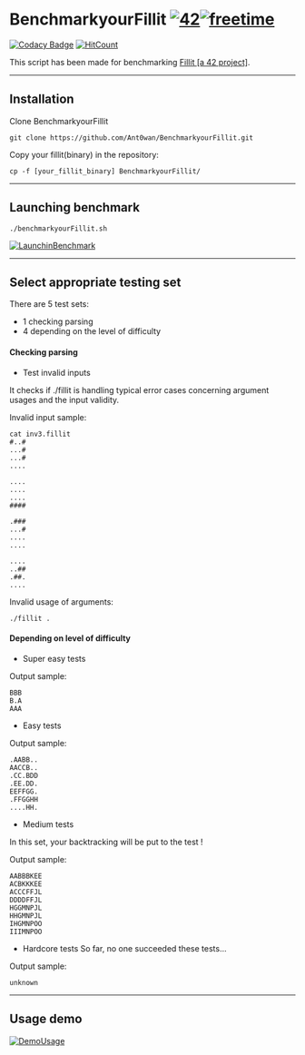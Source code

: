 # BenchmarkyourFillit [![42](https://i.imgur.com/9NXfcit.jpg)](i.imgur.com/9NXfcit.jpg)[![freetime](https://i.imgur.com/8IcDLkc.png)](i.imgur.com/8IcDLkc.png)
[![Codacy Badge](https://api.codacy.com/project/badge/Grade/2ab976e57d6c4033b8f4f96586d955fa)](https://www.codacy.com/app/Ant0wan/BenchmarkyourFillit?utm_source=github.com&amp;utm_medium=referral&amp;utm_content=Ant0wan/BenchmarkyourFillit&amp;utm_campaign=Badge_Grade) [![HitCount](http://hits.dwyl.io/Ant0wan/BenchmarkyourFillit.svg)](http://hits.dwyl.io/Ant0wan/BenchmarkyourFillit)


This script has been made for benchmarking <a href="https://github.com/Ant0wan/Fillit.git" target="_blank">Fillit [a 42 project]</a>.

---

## Installation

Clone BenchmarkyourFillit

```shell=
git clone https://github.com/Ant0wan/BenchmarkyourFillit.git
```

Copy your fillit(binary) in the repository:

```shell=
cp -f [your_fillit_binary] BenchmarkyourFillit/
```

---

## Launching benchmark

```shell=
./benchmarkyourFillit.sh
```

[![LaunchinBenchmark](https://i.imgur.com/dnhsKW9.png)](i.imgur.com/dnhsKW9.png)

---

## Select appropriate testing set

There are 5 test sets:
- 1 checking parsing
- 4 depending on the level of difficulty

#### Checking parsing

- Test invalid inputs

It checks if ./fillit is handling typical error cases concerning argument usages and the input validity.

Invalid input sample:
```
cat inv3.fillit
#..#
...#
...#
....

....
....
....
####

.###
...#
....
....

....
..##
.##.
....
```

Invalid usage of arguments:
```
./fillit .
```

#### Depending on level of difficulty

- Super easy tests

Output sample:
```
BBB
B.A
AAA
```

- Easy tests

Output sample:
```
.AABB..
AACCB..
.CC.BDD
.EE.DD.
EEFFGG.
.FFGGHH
....HH.
```

- Medium tests

In this set, your backtracking will be put to the test !

Output sample:
```
AABBBKEE
ACBKKKEE
ACCCFFJL
DDDDFFJL
HGGMNPJL
HHGMNPJL
IHGMNPOO
IIIMNPOO
```

- Hardcore tests
So far, no one succeeded these tests...

Output sample:
```
unknown
```

---

## Usage demo

[![DemoUsage](https://i.imgur.com/5273vVd.gif)](i.imgur.com/5273vVd.gif)
